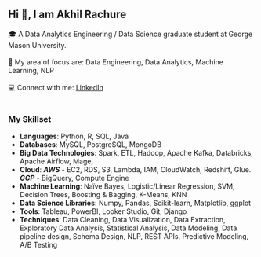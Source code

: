 ## Hi 👋, I am Akhil Rachure

🎓 A Data Analytics Engineering / Data Science graduate student at George Mason University. <br /> <br />
🔬 My area of focus are: Data Engineering, Data Analytics, Machine Learning, NLP <br /> <br />
💻 Connect with me: [LinkedIn](https://www.linkedin.com/in/akhil-rachure/) <br /> <br />

### My Skillset
* **Languages**: Python, R, SQL, Java
* **Databases**: MySQL, PostgreSQL, MongoDB
* **Big Data Technologies**: Spark, ETL, Hadoop, Apache Kafka, Databricks, Apache Airflow, Mage, 
* **Cloud**: **_AWS_** - EC2, RDS, S3, Lambda, IAM, CloudWatch, Redshift, Glue. **_GCP_** - BigQuery, Compute Engine
* **Machine Learning**: Naïve Bayes, Logistic/Linear Regression, SVM, Decision Trees, Boosting & Bagging, K-Means, KNN
* **Data Science Libraries**: Numpy, Pandas, Scikit-learn, Matplotlib, ggplot
* **Tools**: Tableau, PowerBI, Looker Studio, Git, Django
* **Techniques**: Data Cleaning, Data Visualization, Data Extraction, Exploratory Data Analysis, Statistical Analysis, Data Modeling, Data pipeline design, Schema Design, NLP, REST APIs, Predictive Modeling, A/B Testing
  
<!--
**akhil-rachure/akhil-rachure** is a ✨ _special_ ✨ repository because its `README.md` (this file) appears on your GitHub profile.

Here are some ideas to get you started:

- 🔭 I’m currently working on ...
- 🌱 I’m currently learning ...
- 👯 I’m looking to collaborate on ...
- 🤔 I’m looking for help with ...
- 💬 Ask me about ...
- 📫 How to reach me: ...
- 😄 Pronouns: ...
- ⚡ Fun fact: ...
-->
